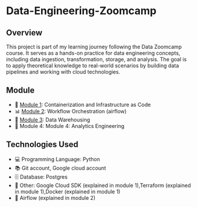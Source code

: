 # Data-Engineering-Zoomcamp

## Overview

This project is part of my learning journey following the Data Zoomcamp course. It serves as a hands-on practice for data engineering concepts, including data ingestion, transformation, storage, and analysis. The goal is to apply theoretical knowledge to real-world scenarios by building data pipelines and working with cloud technologies.

## Module
- 🚀 [Module 1](Week_1_docker_terraform): Containerization and Infrastructure as Code
- 📊 [Module 2](Week_2_airflow): Workflow Orchestration (airflow)
- 🔧 [Module 3](Week_3_BigQuery): Data Warehousing
- 📌 Module 4: Module 4: Analytics Engineering

## Technologies Used

- 💻 Programming Language: Python
- 📚 Git account, Google cloud account
- 🗄️ Database: Postgres
- 🔗 Other: Google Cloud SDK (explained in module 1),Terraform (explained in module 1),Docker (explained in module 1)
- 🚀 Airflow (explained in module 2)


